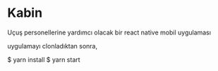 # Kabin
Uçuş personellerine yardımcı olacak bir react native mobil uygulaması

uygulamayı clonladıktan sonra,

$ yarn install
$ yarn start
